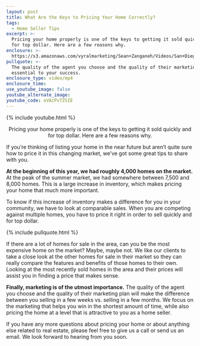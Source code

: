 ```yaml
---
layout: post
title: What Are the Keys to Pricing Your Home Correctly?
tags:
  - Home Seller Tips
excerpt: >-
  Pricing your home properly is one of the keys to getting it sold quickly and
  for top dollar. Here are a few reasons why.
enclosure: >-
  https://s3.amazonaws.com/vyralmarketing/Sean+Zanganeh/Videos/San+Diego%252C+CA+Real+Estate+-+How+to+price+your+home+in+today%2527s+market.mp4
pullquote: >-
  The quality of the agent you choose and the quality of their marketing is
  essential to your success.
enclosure_type: video/mp4
enclosure_time:
use_youtube_image: false
youtube_alternate_image:
youtube_code: oVAcPvTZSIE
---
```


{% include youtube.html %}

<center>Pricing your home properly is one of the keys to getting it sold quickly and for top dollar. Here are a few reasons why.</center>

If you’re thinking of listing your home in the near future but aren’t quite sure how to price it in this changing market, we’ve got some great tips to share with you.&nbsp;

**At the beginning of this year, we had roughly 4,000 homes on the market.** At the peak of the summer market, we had somewhere between 7,500 and 8,000 homes. This is a large increase in inventory, which makes pricing your home that much more important.

To know if this increase of inventory makes a difference for you in your community, we have to look at comparable sales. When you are competing against multiple homes, you have to price it right in order to sell quickly and for top dollar.

{% include pullquote.html %}

If there are a lot of homes for sale in the area, can you be the most expensive home on the market? Maybe, maybe not. We like our clients to take a close look at the other homes for sale in their market so they can really compare the features and benefits of those homes to their own. Looking at the most recently sold homes in the area and their prices will assist you in finding a price that makes sense.

**Finally, marketing is of the utmost importance.** The quality of the agent you choose and the quality of their marketing plan will make the difference between you selling in a few weeks vs. selling in a few months. We focus on the marketing that helps you win in the shortest amount of time, while also pricing the home at a level that is attractive to you as a home seller.

If you have any more questions about pricing your home or about anything else related to real estate, please feel free to give us a call or send us an email. We look forward to hearing from you soon.